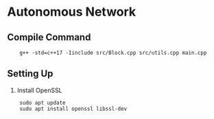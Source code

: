 # Autonomous Network

## Compile Command

```shell
    g++ -std=c++17 -Iinclude src/Block.cpp src/utils.cpp main.cpp
```

## Setting Up

1. Install OpenSSL

```shell
    sudo apt update
    sudo apt install openssl libssl-dev
```